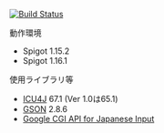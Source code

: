 [![Build Status](https://travis-ci.org/kanasaki15/ChatPlugin-Spigot.svg?branch=master)](https://travis-ci.org/kanasaki15/ChatPlugin-Spigot)

動作環境
- Spigot 1.15.2
- Spigot 1.16.1

使用ライブラリ等
- [ICU4J](http://site.icu-project.org/) 67.1 (Ver 1.0は65.1)
- [GSON](https://github.com/google/gson) 2.8.6
- [Google CGI API for Japanese Input](https://www.google.co.jp/ime/cgiapi.html)
